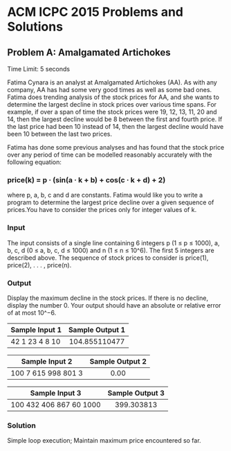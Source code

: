 # ACM ICPC 2015 Problems and Solutions

## Problem A: Amalgamated Artichokes

Time Limit: 5 seconds

Fatima Cynara is an analyst at Amalgamated Artichokes (AA). As with any company, AA has had some very good times as well as some bad ones. Fatima does trending analysis of the stock prices for AA, and she wants to determine the largest decline in stock prices over various time spans. For example, if over a span of time the stock prices were 19, 12, 13, 11, 20 and 14, then the largest decline would be 8 between the first and fourth price. If the last price had been 10 instead of 14, then the largest decline would have been 10 between the last two prices.

Fatima has done some previous analyses and has found that the stock price over any period of time can be modelled reasonably accurately with the following equation:
### price(k) = p · (sin(a · k + b) + cos(c · k + d) + 2)

where p, a, b, c and d are constants. Fatima would like you to write a program to determine the largest price decline over a given sequence of prices.You have to consider the prices only for integer values of k.

### Input

The input consists of a single line containing 6 integers p (1 ≤ p ≤ 1000), a, b, c, d (0 ≤ a, b, c, d ≤ 1000) and n (1 ≤ n ≤ 10^6). The first 5 integers are described above. The sequence of stock prices to consider is price(1), price(2), . . . , price(n).

### Output

Display the maximum decline in the stock prices. If there is no decline, display the number 0. Your output should have an absolute or relative error of at most 10^−6.


| Sample Input 1 | Sample Output 1|
| ------------- |:-------------:| 
| 42 1 23 4 8 10 | 104.855110477 | 

| Sample Input 2 | Sample Output 2|
| ------------- |:-------------:| 
| 100 7 615 998 801 3 | 0.00 | 

| Sample Input 3 | Sample Output 3|
| ------------- |:-------------:| 
| 100 432 406 867 60 1000| 399.303813 | 

### Solution

Simple loop execution; Maintain maximum price encountered so far. 
